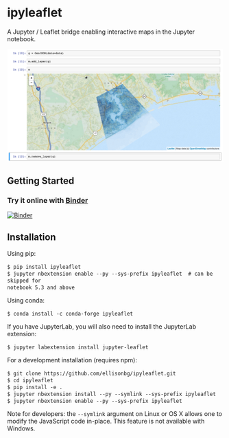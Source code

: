 ipyleaflet
==========

A Jupyter / Leaflet bridge enabling interactive maps in the Jupyter notebook.

![Screenshot](/screenshot.png)

Getting Started
---------------

### Try it online with [Binder](http://mybinder.org/)

[![Binder](https://img.shields.io/badge/launch-binder-brightgreen.svg)](https://mybinder.org/v2/gh/ellisonbg/ipyleaflet/0.6.8-binder?filepath=examples/Index.ipynb)

Installation
------------

Using pip:

```
$ pip install ipyleaflet
$ jupyter nbextension enable --py --sys-prefix ipyleaflet  # can be skipped for
notebook 5.3 and above
```

Using conda:

```
$ conda install -c conda-forge ipyleaflet
```

If you have JupyterLab, you will also need to install the JupyterLab extension:

```
$ jupyter labextension install jupyter-leaflet
```

For a development installation (requires npm):

```
$ git clone https://github.com/ellisonbg/ipyleaflet.git
$ cd ipyleaflet
$ pip install -e .
$ jupyter nbextension install --py --symlink --sys-prefix ipyleaflet
$ jupyter nbextension enable --py --sys-prefix ipyleaflet
```

Note for developers: the `--symlink` argument on Linux or OS X allows one to
modify the JavaScript code in-place. This feature is not available
with Windows.


